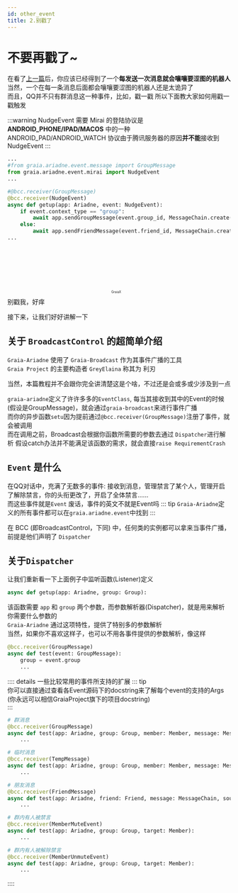 ```yaml
---
id: other_event
title: 2.别戳了
---
```


# 不要再戳了~

在看了[上一篇](1_hello_ero)后，你应该已经得到了一个**每发送一次消息就会嚷嚷要涩图的机器人**  
当然，一个在每一条消息后面都会嚷嚷要涩图的机器人还是太诡异了  
而且，QQ并不只有群消息这一种事件，比如，戳一戳
所以下面教大家如何用戳一戳触发

:::warning
NudgeEvent 需要 Mirai 的登陆协议是 **ANDROID_PHONE/IPAD/MACOS** 中的一种  
ANDROID_PAD/ANDROID_WATCH 协议由于腾讯服务器的原因**并不能**接收到 NudgeEvent
:::

```python
...
#from graia.ariadne.event.message import GroupMessage
from graia.ariadne.event.mirai import NudgeEvent
...

#@bcc.receiver(GroupMessage)
@bcc.receiver(NudgeEvent)
async def getup(app: Ariadne, event: NudgeEvent):
    if event.context_type == "group":
        await app.sendGroupMessage(event.group_id, MessageChain.create("别戳我，好痒"))
    else:
        await app.sendFriendMessage(event.friend_id, MessageChain.create("别戳我，好痒"))
...
```
<ChatPanel title="GraiaX-Community">
  <p align="center" style="font-size:0.5em">GraiaX <span style="display: inline-block; width: 1.5em; height: 1.5em;-webkit-mask:url(/images/2_poke.webp) no-repeat; -webkit-mask-size: 100% 100%;mask:url(/images/2_poke.webp) no-repeat; mask-size: 100% 100%;background:var(--c-text)"/> 戳了戳 EroEroBot 的 腰部</p>
  <ChatMessage name="EroEroBot" :avatar="$withBase('/avatar/ero.webp')">别戳我，好痒</ChatMessage>
</ChatPanel>

接下来，让我们好好讲解一下

## 关于 `BroadcastControl` 的超简单介绍

[>_<]: 这里很需要找个人改一下，我不会

`Graia-Ariadne` 使用了 `Graia-Broadcast` 作为其事件广播的工具  
`Graia Project` 的主要构造者 `GreyElaina` 称其为 利刃

当然，本篇教程并不会跟你完全讲清楚这是个啥，不过还是会或多或少涉及到一点

`graia-ariadne`定义了许许多多的`EventClass`, 每当其接收到其中的Event的时候(假设是GroupMessage)，就会通过`graia-broadcast`来进行事件广播  
而你的异步函数`setu`因为提前通过`@bcc.receiver(GroupMessage)`注册了事件，就会被调用  
而在调用之前，Broadcast会根据你函数所需要的参数去通过 `Dispatcher`进行解析
假设catch办法并不能满足该函数的需求，就会直接`raise RequirementCrash`


## `Event` 是什么
在QQ对话中，充满了无数多的事件: 接收到消息，管理禁言了某个人，管理开启了解除禁言，你的头衔更改了，开启了全体禁言......  
而这些事件就是`Event`   <Curtain>废话，事件的英文不就是Event吗</Curtain>
::: tip
`Graia-Ariadne`定义的所有事件都可以在`graia.ariadne.event`中找到
:::

在 BCC (即BroadcastControl，下同) 中，任何类的实例都可以拿来当事件广播，前提是他们声明了 `Dispatcher`



## 关于`Dispatcher`

让我们重新看一下上面例子中监听函数(Listener)定义
```python
async def getup(app: Ariadne, group: Group):
```
该函数需要 `app` 和 `group` 两个参数，而参数解析器(Dispatcher)，就是用来解析你需要什么参数的  
`Graia-Ariadne` 通过这项特性，提供了特别多的参数解析  
当然，如果你不喜欢这样子，也可以不用各事件提供的参数解析，像这样
```python
@bcc.receiver(GroupMessage)
async def test(event: GroupMessage):
    group = event.group
    ...
```
:::: details 一些比较常用的事件所支持的扩展
::: tip  
你可以直接通过查看各Event源码下的docstring来了解每个event的支持的Args  
(你永远可以相信GraiaProject旗下的项目docstring)  
:::

```python
# 群消息
@bcc.receiver(GroupMessage)
async def test(app: Ariadne, group: Group, member: Member, message: MessageChain, source: Source):
    ...

# 临时消息
@bcc.receiver(TempMessage)
async def test(app: Ariadne, group: Group, member: Member, message: MessageChain, source: Source):
    ...

# 朋友消息
@bcc.receiver(FriendMessage)
async def test(app: Ariadne, friend: Friend, message: MessageChain, source: Source):
    ...

# 群内有人被禁言
@bcc.receiver(MemberMuteEvent)
async def test(app: Ariadne, group: Group, target: Member):
    ...

# 群内有人被解除禁言
@bcc.receiver(MemberUnmuteEvent)
async def test(app: Ariadne, group: Group, target: Member):
    ...
```
::::
